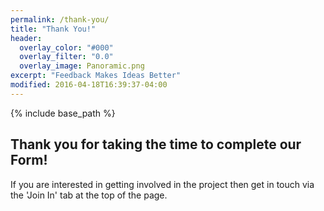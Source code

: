 ```yaml
---
permalink: /thank-you/
title: "Thank You!"
header:
  overlay_color: "#000"
  overlay_filter: "0.0"
  overlay_image: Panoramic.png
excerpt: "Feedback Makes Ideas Better"
modified: 2016-04-18T16:39:37-04:00
---
```


{% include base_path %}

## Thank you for taking the time to complete our Form!

If you are interested in getting involved in the project then get in touch via the 'Join In' tab at the top of the page. 


